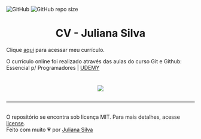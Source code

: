 ![GitHub](https://img.shields.io/github/license/juxxnn/julianasilva.github.io)
![GitHub repo size](https://img.shields.io/github/repo-size/juxxnn/julianasilva.github.io)


<h1 align='center'>CV - Juliana Silva</h1>


Clique [aqui](https://pages.github.ibm.com/juxxnn/julianasilva.github.io) para acessar meu currículo.


O currículo online foi realizado através das aulas do curso Git e Github: Essencial p/ Programadores | [UDEMY](https://www.udemy.com/pt/)


<h1 align="center"> 

![](https://media.giphy.com/media/u5dItD8rf8Um5XjSm5/giphy.gif) 

</h1>


-------------------

<br>
O repositório se encontra sob licença MIT. Para mais detalhes, acesse <a href="https://github.com/juxxnn/julianasilva.github.io/blob/main/LICENSE">license</a>.
<br>
Feito com muito 💗 por <a href="https://github.com/juxxnn">Juliana Silva</a>








